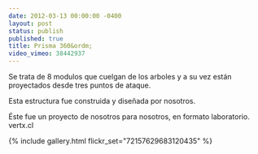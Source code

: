 ```yaml
---
date: 2012-03-13 00:00:00 -0400
layout: post
status: publish
published: true
title: Prisma 360&ordm;
video_vimeo: 38442937
---
```


Se trata de 8 modulos que cuelgan de los arboles y a su vez están proyectados desde tres puntos de ataque.

Esta estructura fue construida y diseñada por nosotros.

Éste fue un proyecto de nosotros para nosotros, en formato laboratorio. vertx.cl

{% include gallery.html flickr_set="72157629683120435" %}
